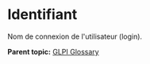 Identifiant
===========

Nom de connexion de l'utilisateur (login).

**Parent topic:** [GLPI Glossary](../../glpi/glossary.html)

